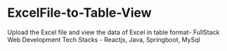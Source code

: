 # ExcelFile-to-Table-View
Upload the Excel file and view the data of Excel in table format- FullStack Web Development
Tech Stacks - Reactjs, Java, Springboot, MySql
